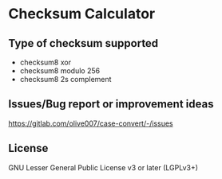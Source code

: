 # Checksum Calculator

## Type of checksum supported

- checksum8 xor
- checksum8 modulo 256
- checksum8 2s complement

## Issues/Bug report or improvement ideas
https://gitlab.com/olive007/case-convert/-/issues

## License
GNU Lesser General Public License v3 or later (LGPLv3+)
